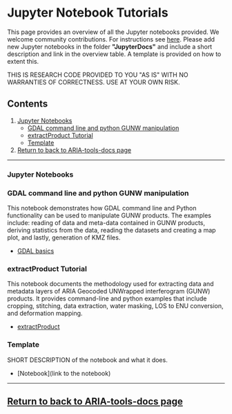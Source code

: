 # Jupyter Notebook Tutorials
 
This page provides an overview of all the Jupyter notebooks provided. We welcome community contributions. For instructions see [here](https://github.com/dbekaert/ARIA-tools/blob/master/CONTRIBUTING.md). Please add new Jupyter notebooks in the folder **"JupyterDocs"** and include a short description and link in the overview table. A template is provided on how to extent this.


THIS IS RESEARCH CODE PROVIDED TO YOU "AS IS" WITH NO WARRANTIES OF CORRECTNESS. USE AT YOUR OWN RISK.

## Contents

1. [Jupyter Notebooks](#jupyter-notebooks)
   - [GDAL command line and python GUNW manipulation](#gdal-command-line-and-python-gunw-manipulation)
   - [extractProduct Tutorial](#extract-product-Tutorial)
   - [Template](#template)
2. [Return to back to ARIA-tools-docs page](https://github.com/dbekaert/ARIA-tools-docs)

------ 
 
### Jupyter Notebooks

### GDAL command line and python GUNW manipulation 
This notebook demonstrates how GDAL command line and Python functionality can be used to manipulate GUNW products. The examples include: reading of data and meta-data contained in GUNW products, deriving statistics from the data, reading the datasets and creating a map plot, and lastly, generation of KMZ files.
+ [GDAL basics](https://github.com/dbekaert/ARIA-tools-docs/blob/master/JupyterDocs/GDAL_basics/GDAL_basics.ipynb)

### extractProduct Tutorial 
This notebook documents the methodology used for extracting data and metadata layers of ARIA Geocoded UNWrapped interferogram (GUNW) products. It provides command-line and python examples that include cropping, stitching, data extraction, water masking, LOS to ENU conversion, and deformation mapping. 
+ [extractProduct](https://github.com/dbekaert/ARIA-tools-docs/blob/master/JupyterDocs/extractProduct/extractProduct_tutorial.ipynb)

### Template
SHORT DESCRIPTION of the notebook and what it does.
+ [Notebook](link to the notebook)

------
## [Return to back to ARIA-tools-docs page](https://github.com/dbekaert/ARIA-tools-docs)
